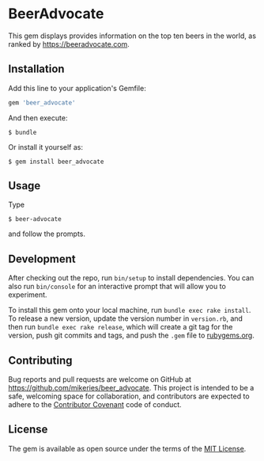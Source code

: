 # BeerAdvocate

This gem displays provides information on the top ten beers in the world, as ranked by https://beeradvocate.com.

## Installation

Add this line to your application's Gemfile:

```ruby
gem 'beer_advocate'
```

And then execute:

    $ bundle

Or install it yourself as:

    $ gem install beer_advocate

## Usage

Type

    $ beer-advocate

and follow the prompts.

## Development

After checking out the repo, run `bin/setup` to install dependencies. You can also run `bin/console` for an interactive prompt that will allow you to experiment.

To install this gem onto your local machine, run `bundle exec rake install`. To release a new version, update the version number in `version.rb`, and then run `bundle exec rake release`, which will create a git tag for the version, push git commits and tags, and push the `.gem` file to [rubygems.org](https://rubygems.org).

## Contributing

Bug reports and pull requests are welcome on GitHub at https://github.com/mikeries/beer_advocate. This project is intended to be a safe, welcoming space for collaboration, and contributors are expected to adhere to the [Contributor Covenant](http://contributor-covenant.org) code of conduct.


## License

The gem is available as open source under the terms of the [MIT License](http://opensource.org/licenses/MIT).
